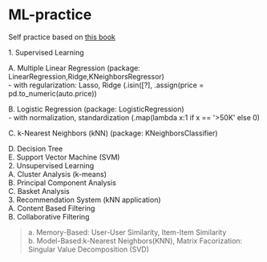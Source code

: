 # ML-practice
Self practice based on <a href="https://www.books.com.tw/products/0010859473">this book</a>

<div><p>1. Supervised Learning<p/>
  <p>A. Multiple Linear Regression (package: LinearRegression,Ridge,KNeighborsRegressor) <br/>
     - with regularization: Lasso, Ridge (.isin([?], .assign(price = pd.to_numeric(auto.price))<p/>
  <p>B. Logistic Regression (package: LogisticRegression)<br/>
     - with normalization, standardization (.map(lambda x:1 if x == '>50K' else 0)<p/>
  <p>C. k-Nearest Neighbors (kNN) (package: KNeighborsClassifier)<p/>
  D. Decision Tree<br/>
  E. Support Vector Machine (SVM)<br/>
2. Unsupervised Learning<br/>
  A. Cluster Analysis (k-means)<br/>
  B. Principal Component Analysis<br/>
  C. Basket Analysis<br/>
3. Recommendation System (kNN application) <br/>
  A. Content Based Filtering<br/>
  B. Collaborative Filtering <br/>
      <blockquote>a. Memory-Based: User-User Similarity, Item-Item Similarity<br/>
b. Model-Based:k-Nearest Neighbors(KNN), Matrix Facorization: Singular Value Decomposition (SVD)</blockquote><br/><div/>
